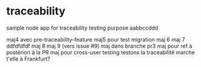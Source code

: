 # traceability
sample node app for traceability testing purpose aabbccddd

maj4 avec pre-traceability-feature
maj5 pour test migration
maj 6
maj 7 ddfdfdfdf
maj 8
maj 9 (vers issue #9)
maj dans branche pr3
maj pour ref à postériori à la PR
maj pour cross-user testing
testons la traceabilité
marche t'elle à Frankfurt?